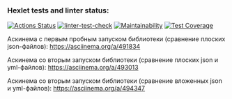 ### Hexlet tests and linter status:
[![Actions Status](https://github.com/MONDAYMIND/frontend-project-lvl2/workflows/hexlet-check/badge.svg)](https://github.com/MONDAYMIND/frontend-project-lvl2/actions)
[![linter-test-check](https://github.com/MONDAYMIND/frontend-project-lvl2/actions/workflows/linter-test-check.yml/badge.svg)](https://github.com/MONDAYMIND/frontend-project-lvl2/actions)
[![Maintainability](https://api.codeclimate.com/v1/badges/2bcaab0ac44b2fb72108/maintainability)](https://codeclimate.com/github/MONDAYMIND/frontend-project-lvl2/maintainability)
[![Test Coverage](https://api.codeclimate.com/v1/badges/2bcaab0ac44b2fb72108/test_coverage)](https://codeclimate.com/github/MONDAYMIND/frontend-project-lvl2/test_coverage)

Аскинема с первым пробным запуском библиотеки (сравнение плоских json-файлов):
https://asciinema.org/a/491834

Аскинема со вторым запуском библиотеки (сравнение плоских json и yml-файлов):
https://asciinema.org/a/493013

Аскинема со вторым запуском библиотеки (сравнение вложенных json и yml-файлов):
https://asciinema.org/a/494347
